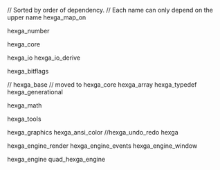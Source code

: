 // Sorted by order of dependency.
// Each name can only depend on the upper name
hexga_map_on

hexga_number

hexga_core

hexga_io
hexga_io_derive

hexga_bitflags

// hexga_base // moved to hexga_core
hexga_array
hexga_typedef
hexga_generational

hexga_math

hexga_tools


hexga_graphics
hexga_ansi_color
//hexga_undo_redo
hexga

hexga_engine_render
hexga_engine_events
hexga_engine_window

hexga_engine
quad_hexga_engine
